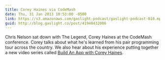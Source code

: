 ```yaml
---
title: Corey Haines via CodeMash
date: Thu, 31 Jan 2013 10:53:00 -0500
link: https://s3.amazonaws.com/gaslight-podcast/gaslight-podcast-010.mp3
guid: http://blog.gaslight.co/post/41948432086
---
```


Chris Nelson sat down with The Legend, Corey Haines at the CodeMash conference.
Corey talks about what he's learned from his pair programming tour across
the country.  We also hear about his experience putting together a new video
series called <a href="http://cleancoders.com/codecast/bawch-episode-1/show">Build An App with Corey Haines</a>.
